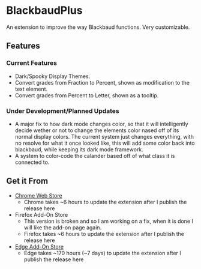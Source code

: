 # BlackbaudPlus
An extension to improve the way Blackbaud functions. Very customizable.

## Features

### Current Features
- Dark/Spooky Display Themes.
- Convert grades from Fraction to Percent, shown as modification to the text element.
- Convert grades from Percent to Letter, shown as a tooltip.

### Under Development/Planned Updates
- A major fix to how dark mode changes color, so that it will intelligently decide wether or not to change the elements color nased off of its normal display colors. The current system just changes everything, with no resolve for what it once looked like, this will add some color back into blackbaud, while keeping its dark mode framework.
- A system to color-code the calander based off of what class it is connected to.

## Get it From
- [Chrome Web Store](https://chromewebstore.google.com/detail/blackbaud-plus/nfooknognpelndkdnjebmfimkelgkmoa?hl=en)
  - Chrome takes ~6 hours to update the extension after I publish the release here
- Firefox Add-On Store
  - This version is broken and so I am working on a fix, when it is done I will like the add-on page again.
  - Firefox takes ~6 hours to update the extension after I publish the release here
- [Edge Add-On Store](https://microsoftedge.microsoft.com/addons/detail/blackbaudplus/akkcankhfpclbknaeckpnmlkcangdpgn)
  - Edge takes ~170 hours (~7 days) to update the extension after I publish the release here
